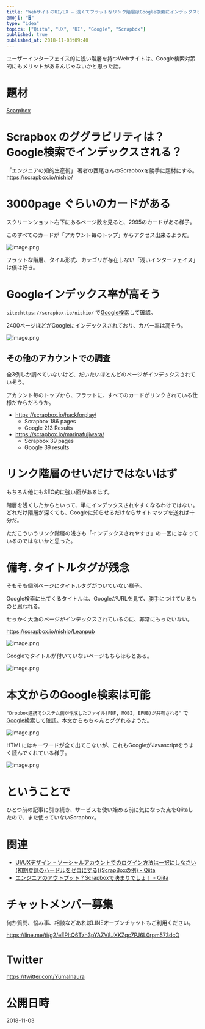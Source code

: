 ```yaml
---
title: "WebサイトのUI/UX – 浅くてフラットなリンク階層はGoogle検索にインデックスされやすい？  (ScrapBoxの例)"
emoji: "🖥"
type: "idea"
topics: ["Qiita", "UX", "UI", "Google", "Scrapbox"]
published: true
published_at: 2018-11-03t09:40
---
```


ユーザーインターフェイス的に浅い階層を持つWebサイトは、Google検索対策的にもメリットがあるんじゃないかと思った話。

# 題材

[Scarpbox](https://scrapbox.io/)

# Scrapbox のググラビリティは？ Google検索でインデックスされる？

「エンジニアの知的生産術」 著者の西尾さんのScraoboxを勝手に題材にする。
https://scrapbox.io/nishio/

# 3000page ぐらいのカードがある

スクリーンショット右下にあるページ数を見ると、2995のカードがある様子。

このすべてのカードが「アカウント毎のトップ」からアクセス出来るようだ。

![image.png](https://qiita-image-store.s3.amazonaws.com/0/89618/9bc8c1e7-b520-6b12-baa2-4ec8b311c399.png)

フラットな階層、タイル形式、カテゴリが存在しない「浅いインターフェイス」は僕は好き。

# Googleインデックス率が高そう

`site:https://scrapbox.io/nishio/` で[Google検索](https://www.google.co.jp/search?q=site%3Ahttps%3A%2F%2Fscrapbox.io%2Fnishio%2F&oq=site%3A&aqs=chrome.1.69i59l2j69i57j69i58j69i59j69i65.5931j0j7&sourceid=chrome&ie=UTF-8)して確認。

2400ページほどがGoogleにインデックスされており、カバー率は高そう。

![image.png](https://qiita-image-store.s3.amazonaws.com/0/89618/cf32c59e-260d-4bec-a98f-c9b387f52141.png)

## その他のアカウントでの調査

全3例しか調べていないけど、だいたいほとんどのページがインデックスされていそう。

アカウント毎のトップから、フラットに、すべてのカードがリンクされている仕様だからだろうか。

- https://scrapbox.io/hackforplay/
  - Scrapbox 186 pages
  - Google 213 Results
- https://scrapbox.io/marinafujiwara/
  - Scrapbox 39 pages
  - Google 39 results

# リンク階層のせいだけではないはず

もちろん他にもSEO的に強い面があるはず。

階層を浅くしたからといって、単にインデックスされやすくなるわけではない。どれだけ階層が深くても、Googleに知らせるだけならサイトマップを送れば十分だ。

ただこういうリンク階層の浅さも「インデックスされやすさ」の一因にはなっているのではないかと思った。

# 備考. タイトルタグが残念

そもそも個別ページにタイトルタグがついていない様子。

Google検索に出てくるタイトルは、GoogleがURLを見て、勝手につけているものと思われる。

せっかく大漁のページがインデックスされているのに、非常にもったいない。

https://scrapbox.io/nishio/Leanpub

![image.png](https://qiita-image-store.s3.amazonaws.com/0/89618/5e3d35b4-bd10-5f76-3e35-91274721984b.png)

Googleでタイトルが付いていないページもちらほらとある。

![image.png](https://qiita-image-store.s3.amazonaws.com/0/89618/fb82e85f-cb80-362f-abf9-91ef3f399f95.png)

# 本文からのGoogle検索は可能

`"Dropbox連携でシステム側が作成したファイル(PDF, MOBI, EPUB)が共有される"` で [Google検索](https://www.google.co.jp/search?q=%22Dropbox%E9%80%A3%E6%90%BA%E3%81%A7%E3%82%B7%E3%82%B9%E3%83%86%E3%83%A0%E5%81%B4%E3%81%8C%E4%BD%9C%E6%88%90%E3%81%97%E3%81%9F%E3%83%95%E3%82%A1%E3%82%A4%E3%83%AB(PDF%2C+MOBI%2C+EPUB)%E3%81%8C%E5%85%B1%E6%9C%89%E3%81%95%E3%82%8C%E3%82%8B%22&oq=%22Dropbox%E9%80%A3%E6%90%BA%E3%81%A7%E3%82%B7%E3%82%B9%E3%83%86%E3%83%A0%E5%81%B4%E3%81%8C%E4%BD%9C%E6%88%90%E3%81%97%E3%81%9F%E3%83%95%E3%82%A1%E3%82%A4%E3%83%AB(PDF%2C+MOBI%2C+EPUB)%E3%81%8C%E5%85%B1%E6%9C%89%E3%81%95%E3%82%8C%E3%82%8B%22&aqs=chrome..69i57.2699j0j7&sourceid=chrome&ie=UTF-8)して確認。本文からもちゃんとググれるようだ。


![image.png](https://qiita-image-store.s3.amazonaws.com/0/89618/25f27bfb-deb7-13f5-ef61-dac33cc81711.png)

HTMLにはキーワードが全く出てこないが、これもGoogleがJavascriptをうまく読んでくれている様子。

![image.png](https://qiita-image-store.s3.amazonaws.com/0/89618/eb229262-1e75-4d98-e485-a4d0a7c2ad43.png)

# ということで

ひとつ前の記事に引き続き、サービスを使い始める前に気になった点をQiitaしたので、また使っていないScrapbox。

# 関連

- [UI/UXデザイン – ソーシャルアカウントでのログイン方法は一択にしなさい (初期登録のハードルをゼロにする)(ScrapBoxの例) - Qiita](https://qiita.com/YumaInaura/items/51086fdc5a572bd80da0)
- [エンジニアのアウトプット？Scrapboxで決まりでしょ！ - Qiita](https://qiita.com/Tommy_/items/f881c1658dfe02f65b69)








<!-- Update From Qiita API -->

# チャットメンバー募集


何か質問、悩み事、相談などあればLINEオープンチャットもご利用ください。

https://line.me/ti/g2/eEPltQ6Tzh3pYAZV8JXKZqc7PJ6L0rpm573dcQ





# Twitter


https://twitter.com/YumaInaura


<!-- Update From Qiita API -->



# 公開日時

2018-11-03
